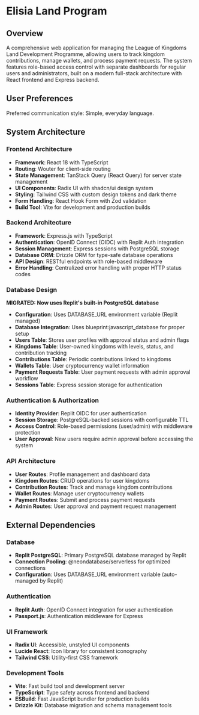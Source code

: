 # Elisia Land Program

## Overview

A comprehensive web application for managing the League of Kingdoms Land Development Programme, allowing users to track kingdom contributions, manage wallets, and process payment requests. The system features role-based access control with separate dashboards for regular users and administrators, built on a modern full-stack architecture with React frontend and Express backend.

## User Preferences

Preferred communication style: Simple, everyday language.

## System Architecture

### Frontend Architecture
- **Framework**: React 18 with TypeScript
- **Routing**: Wouter for client-side routing
- **State Management**: TanStack Query (React Query) for server state management
- **UI Components**: Radix UI with shadcn/ui design system
- **Styling**: Tailwind CSS with custom design tokens and dark theme
- **Form Handling**: React Hook Form with Zod validation
- **Build Tool**: Vite for development and production builds

### Backend Architecture
- **Framework**: Express.js with TypeScript
- **Authentication**: OpenID Connect (OIDC) with Replit Auth integration
- **Session Management**: Express sessions with PostgreSQL storage
- **Database ORM**: Drizzle ORM for type-safe database operations
- **API Design**: RESTful endpoints with role-based middleware
- **Error Handling**: Centralized error handling with proper HTTP status codes

### Database Design
**MIGRATED: Now uses Replit's built-in PostgreSQL database**

- **Configuration**: Uses DATABASE_URL environment variable (Replit managed)
- **Database Integration**: Uses blueprint:javascript_database for proper setup
- **Users Table**: Stores user profiles with approval status and admin flags
- **Kingdoms Table**: User-owned kingdoms with levels, status, and contribution tracking
- **Contributions Table**: Periodic contributions linked to kingdoms
- **Wallets Table**: User cryptocurrency wallet information
- **Payment Requests Table**: User payment requests with admin approval workflow
- **Sessions Table**: Express session storage for authentication

### Authentication & Authorization
- **Identity Provider**: Replit OIDC for user authentication
- **Session Storage**: PostgreSQL-backed sessions with configurable TTL
- **Access Control**: Role-based permissions (user/admin) with middleware protection
- **User Approval**: New users require admin approval before accessing the system

### API Architecture
- **User Routes**: Profile management and dashboard data
- **Kingdom Routes**: CRUD operations for user kingdoms
- **Contribution Routes**: Track and manage kingdom contributions
- **Wallet Routes**: Manage user cryptocurrency wallets
- **Payment Routes**: Submit and process payment requests
- **Admin Routes**: User approval and payment request management

## External Dependencies

### Database
- **Replit PostgreSQL**: Primary PostgreSQL database managed by Replit
- **Connection Pooling**: @neondatabase/serverless for optimized connections  
- **Configuration**: Uses DATABASE_URL environment variable (auto-managed by Replit)

### Authentication
- **Replit Auth**: OpenID Connect integration for user authentication
- **Passport.js**: Authentication middleware for Express

### UI Framework
- **Radix UI**: Accessible, unstyled UI components
- **Lucide React**: Icon library for consistent iconography
- **Tailwind CSS**: Utility-first CSS framework

### Development Tools
- **Vite**: Fast build tool and development server
- **TypeScript**: Type safety across frontend and backend
- **ESBuild**: Fast JavaScript bundler for production builds
- **Drizzle Kit**: Database migration and schema management tools